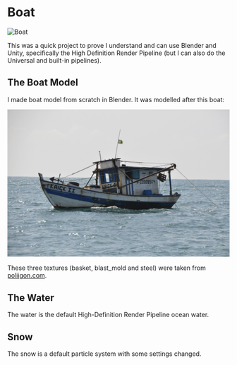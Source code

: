 # Boat

![Boat](boat.gif)

This was a quick project to prove I understand and can use Blender and Unity, specifically the High Definition Render Pipeline (but I can also do the Universal and built-in pipelines). 

## The Boat Model
I made boat model from scratch in Blender. It was modelled after this boat:

![Brazillian Fishing Vessel](boat_model/pexels-gustavo-f-de-carvalho-souza-405357537-15190799.jpg)

These three textures (basket, blast_mold and steel) were taken from [poliigon.com](https://www.poliigon.com/).

## The Water
The water is the default High-Definition Render Pipeline ocean water. 

## Snow
The snow is a default particle system with some settings changed. 